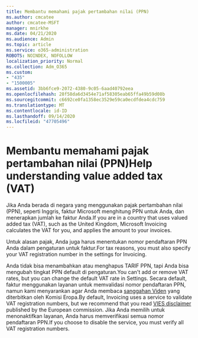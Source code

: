 ```yaml
---
title: Membantu memahami pajak pertambahan nilai (PPN)
ms.author: cmcatee
author: cmcatee-MSFT
manager: mnirkhe
ms.date: 04/21/2020
ms.audience: Admin
ms.topic: article
ms.service: o365-administration
ROBOTS: NOINDEX, NOFOLLOW
localization_priority: Normal
ms.collection: Adm_O365
ms.custom:
- "435"
- "1500005"
ms.assetid: 3bb6fce9-2072-4380-9c05-6aad40792eea
ms.openlocfilehash: 28f58da6d3454e71af58305eab65ffa49b59d08b
ms.sourcegitcommit: c6692ce0fa1358ec3529e59ca0ecdfdea4cdc759
ms.translationtype: MT
ms.contentlocale: id-ID
ms.lasthandoff: 09/14/2020
ms.locfileid: "47705496"
---
```

# <a name="help-understanding-value-added-tax-vat"></a><span data-ttu-id="dd9b5-102">Membantu memahami pajak pertambahan nilai (PPN)</span><span class="sxs-lookup"><span data-stu-id="dd9b5-102">Help understanding value added tax (VAT)</span></span>

<span data-ttu-id="dd9b5-103">Jika Anda berada di negara yang menggunakan pajak pertambahan nilai (PPN), seperti Inggris, faktur Microsoft menghitung PPN untuk Anda, dan menerapkan jumlah ke faktur Anda.</span><span class="sxs-lookup"><span data-stu-id="dd9b5-103">If you are in a country that uses valued added tax (VAT), such as the United Kingdom, Microsoft Invoicing calculates the VAT for you, and applies the amount to your invoices.</span></span>
  
<span data-ttu-id="dd9b5-104">Untuk alasan pajak, Anda juga harus menentukan nomor pendaftaran PPN Anda dalam pengaturan untuk faktur.</span><span class="sxs-lookup"><span data-stu-id="dd9b5-104">For tax reasons, you must also specify your VAT registration number in the settings for Invoicing.</span></span>
  
<span data-ttu-id="dd9b5-105">Anda tidak bisa menambahkan atau menghapus TARIF PPN, tapi Anda bisa mengubah tingkat PPN default di pengaturan.</span><span class="sxs-lookup"><span data-stu-id="dd9b5-105">You can't add or remove VAT rates, but you can change the default VAT rate in Settings.</span></span> <span data-ttu-id="dd9b5-106">Secara default, faktur menggunakan layanan untuk memvalidasi nomor pendaftaran PPN, namun kami menyarankan agar Anda membaca [sanggahan Viden](https://go.microsoft.com/fwlink/?LinkID=841741) yang diterbitkan oleh Komisi Eropa.</span><span class="sxs-lookup"><span data-stu-id="dd9b5-106">By default, Invoicing uses a service to validate VAT registration numbers, but we recommend that you read [VIES disclaimer](https://go.microsoft.com/fwlink/?LinkID=841741) published by the European commission.</span></span> <span data-ttu-id="dd9b5-107">Jika Anda memilih untuk menonaktifkan layanan, Anda harus memverifikasi semua nomor pendaftaran PPN.</span><span class="sxs-lookup"><span data-stu-id="dd9b5-107">If you choose to disable the service, you must verify all VAT registration numbers.</span></span>